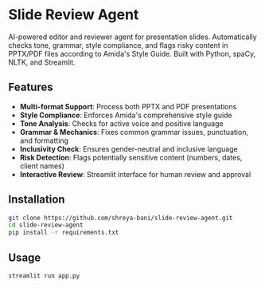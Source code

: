 # Slide Review Agent

AI-powered editor and reviewer agent for presentation slides. Automatically checks tone, grammar, style compliance, and flags risky content in PPTX/PDF files according to Amida's Style Guide. Built with Python, spaCy, NLTK, and Streamlit.

## Features

- **Multi-format Support**: Process both PPTX and PDF presentations
- **Style Compliance**: Enforces Amida's comprehensive style guide
- **Tone Analysis**: Checks for active voice and positive language
- **Grammar & Mechanics**: Fixes common grammar issues, punctuation, and formatting
- **Inclusivity Check**: Ensures gender-neutral and inclusive language
- **Risk Detection**: Flags potentially sensitive content (numbers, dates, client names)
- **Interactive Review**: Streamlit interface for human review and approval

## Installation

```bash
git clone https://github.com/shreya-bani/slide-review-agent.git
cd slide-review-agent
pip install -r requirements.txt
```

## Usage

```bash
streamlit run app.py
```
